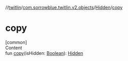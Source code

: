//[twitlin](../../index.md)/[com.sorrowblue.twitlin.v2.objects](../index.md)/[Hidden](index.md)/[copy](copy.md)



# copy  
[common]  
Content  
fun [copy](copy.md)(isHidden: [Boolean](https://kotlinlang.org/api/latest/jvm/stdlib/kotlin/-boolean/index.html)): [Hidden](index.md)  



